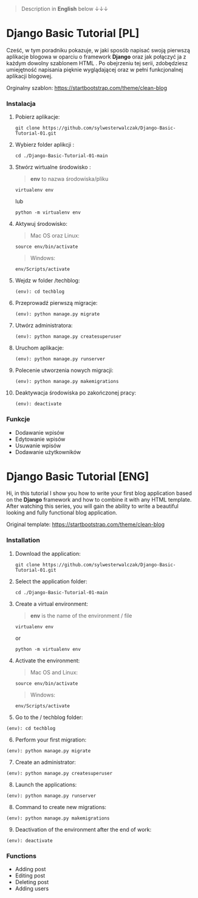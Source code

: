 >Description in **English** below &#8595;&#8595;&#8595;

# Django Basic Tutorial [PL]

Cześć, w tym poradniku pokazuje, w jaki sposób napisać swoją pierwszą aplikacje blogowa  w oparciu o framework **Django** oraz jak połączyć ja z każdym dowolny szablonem HTML . 
Po obejrzeniu tej serii, zdobędziesz umiejętność napisania pięknie wyglądającej oraz w pełni funkcjonalnej aplikacji blogowej.

Orginalny szablon: https://startbootstrap.com/theme/clean-blog


### Instalacja


1. Pobierz aplikacje:
	``` 
	git clone https://github.com/sylwesterwalczak/Django-Basic-Tutorial-01.git
	```
2. Wybierz folder aplikcji :
	```
	cd ./Django-Basic-Tutorial-01-main
	```
3. Stwórz wirtualne środowisko :
	> **env** to nazwa środowiska/pliku
	```
	virtualenv env
	```
	lub 
	```
	python -m virtualenv env
	```
4. Aktywuj środowisko:
	> Mac OS oraz Linux:
	```
	source env/bin/activate
	```
	> Windows:
	```
	env/Scripts/activate
	```
5. Wejdz w folder /techblog:
	```
	(env): cd techblog
	```
6.  Przeprowadź pierwszą migracje:
	```
	(env): python manage.py migrate
	```
7.  Utwórz administratora:
	```
	(env): python manage.py createsuperuser
	```
8.  Uruchom aplikacje:
	```
	(env): python manage.py runserver
	```
8.  Polecenie utworzenia nowych migracji:
	```
	(env): python manage.py makemigrations
	```
9.  Deaktywacja środowiska po zakończonej pracy:
	```
	(env): deactivate
	```


### Funkcje

- Dodawanie wpisów
- Edytowanie wpisów
- Usuwanie wpisów
- Dodawanie użytkowników

  
# Django Basic Tutorial [ENG]

Hi, in this tutorial I show you how to write your first blog application based on the **Django** framework and how to combine it with any HTML template.
After watching this series, you will gain the ability to write a beautiful looking and fully functional blog application.

Original template: https://startbootstrap.com/theme/clean-blog


### Installation


1. Download the application:
	```
	git clone https://github.com/sylwesterwalczak/Django-Basic-Tutorial-01.git
	```
2. Select the application folder:
	```
	cd ./Django-Basic-Tutorial-01-main
	```
3. Create a virtual environment:
	> **env** is the name of the environment / file
 
	```
	virtualenv env
	```
	or
	```
	python -m virtualenv env
	```
4. Activate the environment:
	> Mac OS and Linux:
	```
	source env/bin/activate
	```
	> Windows:
	```
	env/Scripts/activate
	```
5. Go to the / techblog folder:
```
(env): cd techblog
```
6. Perform your first migration:
```
(env): python manage.py migrate
```
7. Create an administrator:
```
(env): python manage.py createsuperuser
```
8. Launch the applications:
```
(env): python manage.py runserver
```
8. Command to create new migrations:
```
(env): python manage.py makemigrations
```
9. Deactivation of the environment after the end of work:
```
(env): deactivate
```


### Functions

- Adding post
- Editing post
- Deleting post
- Adding users
